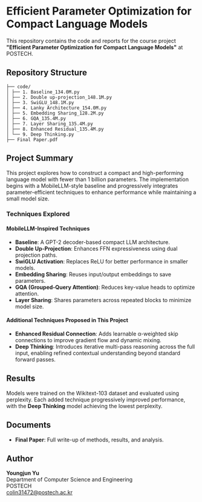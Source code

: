 # Efficient Parameter Optimization for Compact Language Models

This repository contains the code and reports for the course project **"Efficient Parameter Optimization for Compact Language Models"** at POSTECH.

## Repository Structure
```
├── code/
│ ├── 1. Baseline_134.0M.py
│ ├── 2. Double up-projection_148.1M.py
│ ├── 3. SwiGLU_148.1M.py
│ ├── 4. Lanky Architecture_154.0M.py
│ ├── 5. Embedding Sharing_128.2M.py
│ ├── 6. GQA_135.4M.py
│ ├── 7. Layer Sharing_135.4M.py
│ ├── 8. Enhanced Residual_135.4M.py
│ └── 9. Deep Thinking.py
├── Final Paper.pdf
```


## Project Summary

This project explores how to construct a compact and high-performing language model with fewer than 1 billion parameters. The implementation begins with a MobileLLM-style baseline and progressively integrates parameter-efficient techniques to enhance performance while maintaining a small model size.

### Techniques Explored

#### MobileLLM-Inspired Techniques
- **Baseline**: A GPT-2 decoder-based compact LLM architecture.
- **Double Up-Projection**: Enhances FFN expressiveness using dual projection paths.
- **SwiGLU Activation**: Replaces ReLU for better performance in smaller models.
- **Embedding Sharing**: Reuses input/output embeddings to save parameters.
- **GQA (Grouped-Query Attention)**: Reduces key-value heads to optimize attention.
- **Layer Sharing**: Shares parameters across repeated blocks to minimize model size.

#### Additional Techniques Proposed in This Project
- **Enhanced Residual Connection**: Adds learnable α-weighted skip connections to improve gradient flow and dynamic mixing.
- **Deep Thinking**: Introduces iterative multi-pass reasoning across the full input, enabling refined contextual understanding beyond standard forward passes.

## Results

Models were trained on the Wikitext-103 dataset and evaluated using perplexity. Each added technique progressively improved performance, with the **Deep Thinking** model achieving the lowest perplexity.

## Documents

- **Final Paper**: Full write-up of methods, results, and analysis.

## Author

**Youngjun Yu**  
Department of Computer Science and Engineering  
POSTECH  
colin31472@postech.ac.kr
